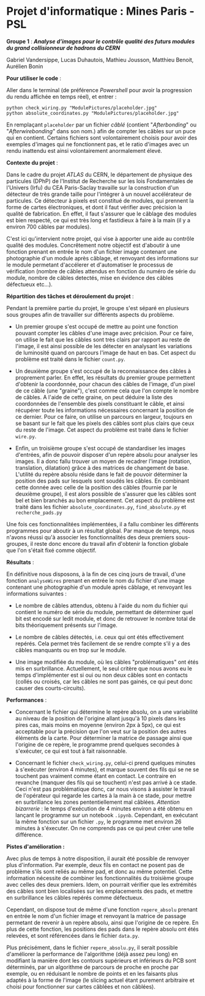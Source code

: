 # Projet d'informatique : Mines Paris - PSL

**Groupe 1** : **_Analyse d’images pour le contrôle qualité des futurs modules du grand collisionneur de hadrons du CERN_**

Gabriel Vandersippe, Lucas Duhautois, Mathieu Jousson, Matthieu Benoit, Aurélien Bonin

**Pour utiliser le code** :

Aller dans le terminal (de préférence _Powershell_ pour avoir la progression du rendu affichée en temps réel), et entrer :

```
python check_wiring.py "ModulePictures/placeholder.jpg"
python absolute_coordinates.py "ModulePictures/placeholder.jpg"
```

En remplaçant `placeholder` par un fichier _câblé_ (contient "_Afterbonding_" ou "_Afterwirebonding_" dans son nom.) afin de compter les câbles sur un puce qui en contient. Certains fichiers sont volontairement choisis pour avoir des exemples d'images qui ne fonctionnent pas, et le ratio d'images avec un rendu inattendu est ainsi volontairement anormalement élevé.

**Contexte du projet** :

Dans le cadre du projet _ATLAS_ du CERN, le département de physique des particules (DPhP) de l'Institut de Recherche sur les lois Fondamentales de l'Univers (Irfu) du CEA Paris-Saclay travaille sur la construction d'un détecteur de très grande taille pour l'intégrer à un nouvel accélérateur de particules. Ce détecteur à pixels est constitué de modules, qui prennent la forme de cartes électroniques, et dont il faut vérifier avec précision la qualité de fabrication. En effet, il faut s'assurer que le câblage des modules est bien respecté, ce qui est très long et fastidieux à faire à la main (il y a environ 700 câbles par modules).

C'est ici qu'intervient notre projet, qui vise à apporter une aide au contrôle qualité des modules. Concrêtement notre objectif est d'aboutir à une fonction prenant en entrée le nom d'un fichier image contenant une photographie d'un module après câblage, et renvoyant des informations sur le module permetant d'accélerer et d'automatiser le processus de vérification (nombre de câbles attendus en fonction du numéro de série du module, nombre de câbles detectés, mise en évidence des câbles défectueux etc...).

**Répartition des tâches et déroulement du projet** :

Pendant la première partie du projet, le groupe s'est séparé en plusieurs sous groupes afin de travailler sur différents aspects du problème.

- Un premier groupe s'est occupé de mettre au point une fonction pouvant compter les câbles d'une image avec précision. Pour ce faire, on utilise le fait que les câbles sont très clairs par rapport au reste de l'image, il est ainsi possible de les détecter en analysant les variations de luminosité quand on parcours l'image de haut en bas. Cet aspect du problème est traité dans le fichier `count.py`.

- Un deuxième groupe s'est occupé de la reconnaissance des câbles à proprement parler. En effet, les résultats du premier groupe permettent d'obtenir la coordonnée, pour chacun des câbles de l'image, d'un pixel de ce câble (une "graine"), c'est comme cela que l'on compte le nombre de câbles. A l'aide de cette graine, on peut déduire la liste des coordonnées de l'ensemble des pixels constituant le câble, et ainsi récupérer toute les informations nécessaires concernant la position de ce dernier. Pour ce faire, on utilise un parcours en largeur, toujours en se basant sur le fait que les pixels des câbles sont plus clairs que ceux du reste de l'image. Cet aspect du problème est traité dans le fichier `wire.py`.

- Enfin, un troisième groupe s'est occupé de standardiser les images d'entrées, afin de pouvoir disposer d'un repère absolu pour analyser les images. Il a donc fallu trouver un moyen de recadrer l'image (rotation, translation, dilatation) grâce à des matrices de changement de base. L'utilité du repère absolu réside dans le fait de pouvoir déterminer la position des pads sur lesquels sont soudés les câbles. En combinant cette donnée avec celle de la position des câbles (fournie par le deuxième groupe), il est alors possible de s'assurer que les câbles sont bel et bien branchés au bon emplacement. Cet aspect du problème est traité dans les fichier `absolute_coordinates.py`, `find_absolute.py` et `recherche_pads.py`

Une fois ces fonctionnalitées implémentées, il a fallu combiner les différents programmes pour aboutir à un résultat global. Par manque de temps, nous n'avons réussi qu'à associer les fonctionnalités des deux premiers sous-groupes, il reste donc encore du travail afin d'obtenir la fonction globale que l'on s'était fixé comme objectif.

**Résultats** :

En définitive nous disposons, à la fin de ces cinq jours de travail, d'une fonction `analyseWires` prenant en entrée le nom du fichier d'une image contenant une photographie d'un module après câblage, et renvoyant les informations suivantes :

- Le nombre de câbles attendus, obtenu à l'aide du nom du fichier qui contient le numéro de série du module, permettant de déterminer quel bit est encodé sur ledit module, et donc de retrouver le nombre total de bits théoriquement présents sur l'image.

- Le nombre de câbles détectés, i.e. ceux qui ont étés effectivement repérés. Cela permet très facilement de se rendre compte s'il y a des câbles manquants ou en trop sur le module.

- Une image modifiée du module, où les câbles "problématiques" ont étés mis en surbrillance. Actuellement, le seul critère que nous avons eu le temps d'implémenter est si oui ou non deux câbles sont en contacts (collés ou croisés, car les câbles ne sont pas gainés, ce qui peut donc causer des courts-circuits).

**Performances** :

- Concernant le fichier qui détermine le repère absolu, on a une variabilité au niveau de la position de l'origine allant jusqu'à 10 pixels dans les pires cas, mais moins en moyenne (environ 2px à 5px), ce qui est acceptable pour la précision que l'on veut sur la position des autres éléments de la carte.
  Pour déterminer la matrice de passage ainsi que l'origine de ce repère, le programme prend quelques secondes à s'exécuter, ce qui est tout à fait raisonnable.

- Concernant le fichier `check_wiring.py`, celui-ci prend quelques minutes à s'exécuter (environ 4 minutes), et marque souvent des fils qui se ne se touchent pas vraiment comme étant en contact. Le contraire en revanche (manquer des fils qui se touchent) n'est pas arrivé à ce stade. Ceci n'est pas problématique donc, car nous visons à assister le travail de l'opérateur qui regarde les cartes à la main à ce stade, pour mettre en surbrillance les zones pententiellement mal câblées. *Attention bizarrerie* : le temps d'exécution de 4 minutes environ a été obtenu en lançant le programme sur un notebook `.ipynb`. Cependant, en exécutant la même fonction sur un fichier `.py`, le programme met environ 26 minutes à s'éxecuter. On ne comprends pas ce qui peut créer une telle différence.

**Pistes d'amélioration :**

Avec plus de temps à notre disposition, il aurait été possible de renvoyer plus d'information. Par exemple, deux fils en contact ne posent pas de problème s'ils sont reliés au même pad, et donc au même potentiel. Cette information nécessite de combiner les fonctionnalités du troisième groupe avec celles des deux premiers. Idem, on pourrait vérifier que les extrémités des câbles sont bien localisées sur les emplacements des pads, et mettre en surbrillance les câbles repérés comme défectueux.

Cependant, on dispose tout de même d'une fonction `repere_absolu` prenant en entrée le nom d'un fichier image et renvoyant la matrice de passage permetant de revenir à un repère absolu, ainsi que l'origine de ce repère. En plus de cette fonction, les positions des pads dans le repère absolu ont étés relevées, et sont référencées dans le fichier `data.py`.

Plus précisément, dans le fichier `repere_absolu.py`, il serait possible d'améliorer la performance de l'algorithme (déjà assez peu long) en modifiant la manière dont les contours supérieurs et inférieurs du PCB sont déterminés, par un algorithme de parcours de proche en proche par exemple, ou en réduisant le nombre de points et en les faisants plus adaptés à la forme de l'image (le slicing actuel étant purement arbitraire et choisi pour fonctionner sur cartes câblées et non câblées).
